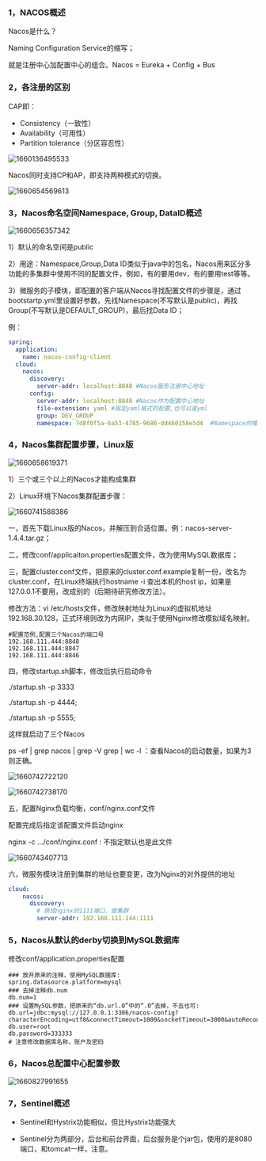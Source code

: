 ### 1，NACOS概述

Nacos是什么？

Naming  Configuration Service的缩写；

就是注册中心加配置中心的组合。Nacos = Eureka + Config + Bus

### 2，各注册的区别

  CAP即：

- Consistency（一致性）
- Availability（可用性）
- Partition tolerance（分区容忍性）

![1660136495533](note-images/1660136495533.png)

Nacos同时支持CP和AP，即支持两种模式的切换。

![1660654569613](note-images/1660654569613.png)

### 3，Nacos命名空间Namespace, Group, DataID概述

![1660656357342](note-images/1660656357342.png)

1）默认的命名空间是public

2）用途：Namespace,Group,Data ID类似于java中的包名，Nacos用来区分多功能的多集群中使用不同的配置文件，例如，有的要用dev，有的要用test等等。

3）微服务的子模块，即配置的客户端从Nacos寻找配置文件的步骤是，通过bootstartp.yml里设置好参数，先找Namespace(不写默认是public)，再找Group(不写默认是DEFAULT_GROUP)，最后找Data ID；

例：

```yaml
spring:
  application:
    name: nacos-config-client
  cloud:
    nacos:
      discovery:
        server-addr: localhost:8848 #Nacos服务注册中心地址
      config:
        server-addr: localhost:8848 #Nacos作为配置中心地址
        file-extension: yaml #指定yaml格式的配置,也可以是yml
        group: DEV_GROUP
        namespace: 7d8f0f5a-6a53-4785-9686-dd460158e5d4  #Namespace的唯一ID
```

### 4，Nacos集群配置步骤，Linux版

![1660658619371](note-images/1660658619371.png)

1）三个或三个以上的Nacos才能构成集群

2）Linux环境下Nacos集群配置步骤：

![1660741588386](note-images/1660741588386.png)

一，首先下载Linux版的Nacos，并解压到合适位置。例：nacos-server-1.4.4.tar.gz；

二，修改conf/applicaiton.properties配置文件，改为使用MySQL数据库；

三，配置cluster.conf文件，把原来的cluster.conf.example复制一份，改名为cluster.conf，在Linux终端执行hostname  -i 查出本机的host  ip，如果是127.0.0.1不要用，改成别的（后期待研究修改方法）。                         

修改方法：vi   /etc/hosts文件，修改映射地址为Linux的虚拟机地址192.168.30.128，正式环境则改为内网IP，类似于使用Nginx修改模拟域名映射。

 ```properties
#配置范例,配置三个Nacos的端口号
192.168.111.444:8848
192.168.111.444:8847
192.168.111.444:8846
 ```

四，修改startup.sh脚本，修改后执行启动命令

./startup.sh  -p 3333       

./startup.sh  -p 4444;

./startup.sh  -p 5555;  

这样就启动了三个Nacos

ps  -ef | grep nacos  | grep  -V  grep | wc  -l  ：查看Nacos的启动数量，如果为3则正确。

![1660742722120](note-images/1660742722120.png)

![1660742738170](note-images/1660742738170.png)

五，配置Nginx负载均衡，conf/nginx.conf文件

配置完成后指定该配置文件启动nginx

nginx  -c  .../conf/nginx.conf  :  不指定默认也是此文件

![1660743407713](note-images/1660743407713.png)

六，微服务模块注册到集群的地址也要变更，改为Nginx的对外提供的地址

```yaml
cloud:
    nacos:
      discovery:        
        # 换成nginx的1111端口，做集群
        server-addr: 192.168.111.144:1111
```



### 5，Nacos从默认的derby切换到MySQL数据库

修改conf/application.properties配置

```properties
### 放开原来的注释，使用MySQL数据库:
spring.datasource.platform=mysql
### 去掉注释db.num
db.num=1
### 设置MySQL参数，把原来的“db.url.0”中的“.0”去掉，不去也可:
db.url=jdbc:mysql://127.0.0.1:3306/nacos-config?characterEncoding=utf8&connectTimeout=1000&socketTimeout=3000&autoReconnect=true&useUnicode=true&useSSL=false&serverTimezone=UTC
db.user=root
db.password=333333  
# 注意修改数据库名称，账户及密码
```

### 6，Nacos总配置中心配置参数

![1660827991655](note-images/1660827991655.png)

### 7，Sentinel概述

- Sentinel和Hystrix功能相似，但比Hystrix功能强大

- Sentinel分为两部分，后台和前台界面，后台服务是个jar包，使用的是8080端口，和tomcat一样，注意。